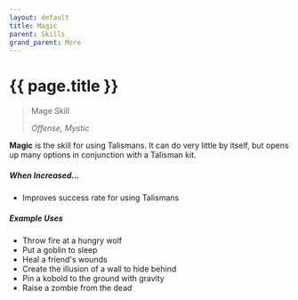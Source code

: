 ```yaml
---
layout: default
title: Magic
parent: Skills
grand_parent: More
---
```


# {{ page.title }}

> Mage Skill
>
> *Offense, Mystic*

**<span style="color: {{ site.mage_color }}">Magic</span>** is the skill for using Talismans. It can do very little by itself, but opens up many options in conjunction with a Talisman kit.

##### When Increased...

- Improves success rate for using Talismans

##### Example Uses

- Throw fire at a hungry wolf
- Put a goblin to sleep
- Heal a friend's wounds
- Create the illusion of a wall to hide behind
- Pin a kobold to the ground with gravity
- Raise a zombie from the dead
